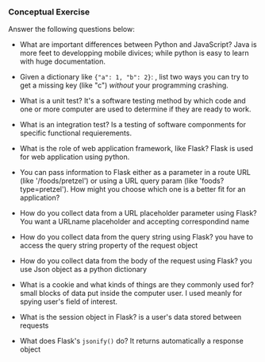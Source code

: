 ### Conceptual Exercise

Answer the following questions below:

- What are important differences between Python and JavaScript?
Java is more feet to developping mobile divices; while python is easy to learn with huge documentation.

- Given a dictionary like ``{"a": 1, "b": 2}``: , list two ways you
  can try to get a missing key (like "c") *without* your programming
  crashing.

- What is a unit test?
It's a software testing method by which code and one or more computer are used
to determine if they are ready to work.

- What is an integration test?
Is a testing of software componments for specific functional requierements.

- What is the role of web application framework, like Flask?
Flask is used for web application using python.

- You can pass information to Flask either as a parameter in a route URL
  (like '/foods/pretzel') or using a URL query param (like
  'foods?type=pretzel'). How might you choose which one is a better fit
  for an application?

- How do you collect data from a URL placeholder parameter using Flask?
You want a URLname placeholder and accepting correspondind name

- How do you collect data from the query string using Flask?
you have to access the query string property of the request object

- How do you collect data from the body of the request using Flask?
you use Json object as a python dictionary

- What is a cookie and what kinds of things are they commonly used for?
small blocks of data put inside the computer user. I used meanly for spying user's field of interest.

- What is the session object in Flask?
is a user's data stored between requests

- What does Flask's `jsonify()` do?
It returns automatically a response object
